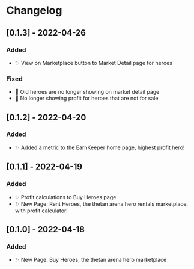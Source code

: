# Changelog

<!-- https://keepachangelog.com/en/1.0.0/ -->

## [0.1.3] - 2022-04-26

### Added

- ✨ View on Marketplace button to Market Detail page for heroes

### Fixed

- 🐛  Old heroes are no longer showing on market detail page
- 🐛  No longer showing profit for heroes that are not for sale

## [0.1.2] - 2022-04-20

### Added

- ✨ Added a metric to the EarnKeeper home page, highest profit hero!

## [0.1.1] - 2022-04-19

### Added

- ✨ Profit calculations to Buy Heroes page
- ✨ New Page: Rent Heroes, the thetan arena hero rentals marketplace, with profit calculator!
  
## [0.1.0] - 2022-04-18

### Added

- ✨ New Page: Buy Heroes, the thetan arena hero marketplace
